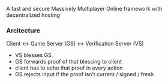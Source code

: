 A fast and secure Massively Multiplayer Online framework with decentralized hosting

### Arcitecture
Client <-> Game Server (GS) <-> Verification Server (VS)

- VS blesses GS.
- GS forwards proof of that blessing to client
- client has to echo that proof in every action
- GS rejects input if the proof isn’t current / signed / fresh
